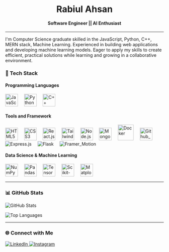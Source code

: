 <h1 align="center">Rabiul Ahsan</h1>
<h4 align="center" style="margin-top: 0;">Software Engineer || AI Enthusiast</h4>


---

<p>
  I'm Computer Science graduate skilled in the  JavaScript, Python, C++, MERN stack, Machine Learning. 
  Experienced in building web applications and developing machine learning models. 
  Eager to apply my skills to create efficient, practical solutions while learning and growing in a collaborative environment.
</p>


### 🚀 Tech Stack

#### **Programming Languages**
<p align="left">
  <img src="https://cdn.jsdelivr.net/gh/devicons/devicon/icons/javascript/javascript-original.svg" alt="JavaScript" width="40" height="40"/>
  &nbsp;&nbsp;&nbsp;
  <img src="https://cdn.jsdelivr.net/gh/devicons/devicon/icons/python/python-original.svg" alt="Python" width="40" height="40"/>
  &nbsp;&nbsp;&nbsp;
  <img src="https://cdn.jsdelivr.net/gh/devicons/devicon/icons/cplusplus/cplusplus-original.svg" alt="C++" width="40" height="40"/>
</p>


#### **Tools and Framework**
<p align="left">
  <img src="https://cdn.jsdelivr.net/gh/devicons/devicon/icons/html5/html5-original.svg" alt="HTML5" width="40" height="40"/>
  &nbsp;&nbsp;&nbsp;
  <img src="https://cdn.jsdelivr.net/gh/devicons/devicon@latest/icons/css3/css3-original.svg" alt="CSS3" width="40" height="40"/>
  &nbsp;&nbsp;&nbsp;
  <img src="https://cdn.jsdelivr.net/gh/devicons/devicon/icons/react/react-original.svg" alt="React.js" width="40" height="40"/>
  &nbsp;&nbsp;&nbsp;
  <img src="https://cdn.jsdelivr.net/gh/devicons/devicon/icons/tailwindcss/tailwindcss-original.svg" alt="Tailwind CSS" width="40" height="40"/>
  &nbsp;&nbsp;&nbsp;
  <img src="https://cdn.jsdelivr.net/gh/devicons/devicon/icons/nodejs/nodejs-original.svg" alt="Node.js" width="40" height="40"/>
  &nbsp;&nbsp;&nbsp;
  <img src="https://cdn.jsdelivr.net/gh/devicons/devicon/icons/mongodb/mongodb-original.svg" alt="MongoDB" width="40" height="40"/>
  &nbsp;&nbsp;&nbsp;
  <img src="https://cdn.jsdelivr.net/gh/devicons/devicon@latest/icons/docker/docker-original.svg" alt="Docker" width="50" height="50"/>
  &nbsp;&nbsp;&nbsp;
  <img src="https://cdn.jsdelivr.net/gh/devicons/devicon@latest/icons/githubactions/githubactions-original.svg" alt="Github_Actions" width="40" height="40"/>
  &nbsp;&nbsp;&nbsp;
  <img src="https://img.shields.io/badge/Express-lightblue?style=for-the-badge&logo=express&logoColor=black" alt="Express.js" />
  &nbsp;&nbsp;&nbsp;
  <img src="https://img.shields.io/badge/Flask-lightblue?style=for-the-badge&logo=flask&logoColor=black" alt="Flask" />
  &nbsp;&nbsp;&nbsp;
  <img src="https://img.shields.io/badge/Framer-lightblue?style=for-the-badge&logo=framer&logoColor=black" alt="Framer_Motion" />
</p>

#### **Data Science & Machine Learning**
<p align="left">
  <img src="https://cdn.jsdelivr.net/gh/devicons/devicon/icons/numpy/numpy-original.svg" alt="NumPy" width="40" height="40"/>
  &nbsp;&nbsp;&nbsp;
  <img src="https://cdn.jsdelivr.net/gh/devicons/devicon/icons/pandas/pandas-original.svg" alt="Pandas" width="40" height="40"/>
  &nbsp;&nbsp;&nbsp;
  <img src="https://cdn.jsdelivr.net/gh/devicons/devicon/icons/tensorflow/tensorflow-original.svg" alt="TensorFlow" width="40" height="40"/>
  &nbsp;&nbsp;&nbsp;
  <img src="https://cdn.jsdelivr.net/gh/devicons/devicon/icons/scikitlearn/scikitlearn-original.svg" alt="Scikit-learn" width="40" height="40"/>
  &nbsp;&nbsp;&nbsp;
   <img src="https://cdn.jsdelivr.net/gh/devicons/devicon@latest/icons/matplotlib/matplotlib-original.svg" alt="Matplotlib" width="40" height="40"/>
</p>

---

### 📊 GitHub Stats

![GitHub Stats](https://github-readme-stats.vercel.app/api?username=rabiulahsan&show_icons=true&count_private=true&theme=tokyonight) 

![Top Languages](https://github-readme-stats.vercel.app/api/top-langs/?username=rabiulahsan&layout=compact&theme=tokyonight)


---

### 🌐 Connect with Me

<p>
  <a href="https://www.linkedin.com/in/rabiul-ahsan/">
    <img src="https://img.shields.io/badge/LinkedIn-0A66C2?style=for-the-badge&logo=linkedin&logoColor=white" alt="LinkedIn" />
  </a>
  <a href="https://www.instagram.com/_rabiul_ahsan_/">
    <img src="https://img.shields.io/badge/Instagram-E4405F?style=for-the-badge&logo=instagram&logoColor=white" alt="Instagram" />
  </a>
</p>


<!--
**rabiulahsan/rabiulahsan** is a ✨ _special_ ✨ repository because its `README.md` (this file) appears on your GitHub profile.

Here are some ideas to get you started:

- 🔭 I’m currently working on ...
- 🌱 I’m currently learning ...
- 👯 I’m looking to collaborate on ...
- 🤔 I’m looking for help with ...
- 💬 Ask me about ...
- 📫 How to reach me: ...
- 😄 Pronouns: ...
- ⚡ Fun fact: ...
-->
